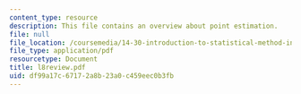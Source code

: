 ```yaml
---
content_type: resource
description: This file contains an overview about point estimation.
file: null
file_location: /coursemedia/14-30-introduction-to-statistical-method-in-economics-spring-2006/df99a17c67172a8b23a0c459eec0b3fb_l8review.pdf
file_type: application/pdf
resourcetype: Document
title: l8review.pdf
uid: df99a17c-6717-2a8b-23a0-c459eec0b3fb
---
```

